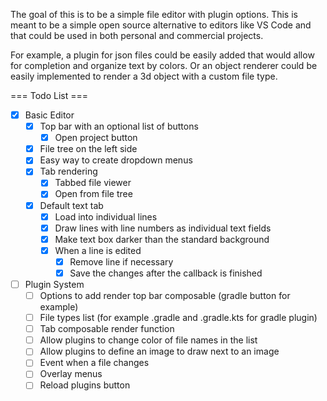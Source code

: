 The goal of this is to be a simple file editor with plugin options.
This is meant to be a simple open source alternative to editors like VS Code and <insert jetbrains version> that could be used in both personal and commercial projects.

For example, a plugin for json files could be easily added that would allow for completion and organize text by colors.
Or an object renderer could be easily implemented to render a 3d object with a custom file type.

=== Todo List ===
- [x] Basic Editor
  - [x] Top bar with an optional list of buttons
    - [x] Open project button
  - [x] File tree on the left side
  - [x] Easy way to create dropdown menus
  - [x] Tab rendering
    - [x] Tabbed file viewer
    - [x] Open from file tree
  - [x] Default text tab
    - [x] Load into individual lines
    - [x] Draw lines with line numbers as individual text fields
    - [x] Make text box darker than the standard background
    - [x] When a line is edited
      - [x] Remove line if necessary
      - [x] Save the changes after the callback is finished
- [ ] Plugin System
  - [ ] Options to add render top bar composable (gradle button for example)
  - [ ] File types list (for example .gradle and .gradle.kts for gradle plugin)
  - [ ] Tab composable render function
  - [ ] Allow plugins to change color of file names in the list
  - [ ] Allow plugins to define an image to draw next to an image
  - [ ] Event when a file changes
  - [ ] Overlay menus
  - [ ] Reload plugins button